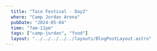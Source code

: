 ```yaml
---
  title: "Taco Festival - Day2"
  where: "Camp Jordan Arena"
  pubDate: "2024-05-04"
  time: "7am-11pm"
  tags: ["camp-jordan", "food"]
  layout: "../../../../../layouts/BlogPostLayout.astro"
---
```


